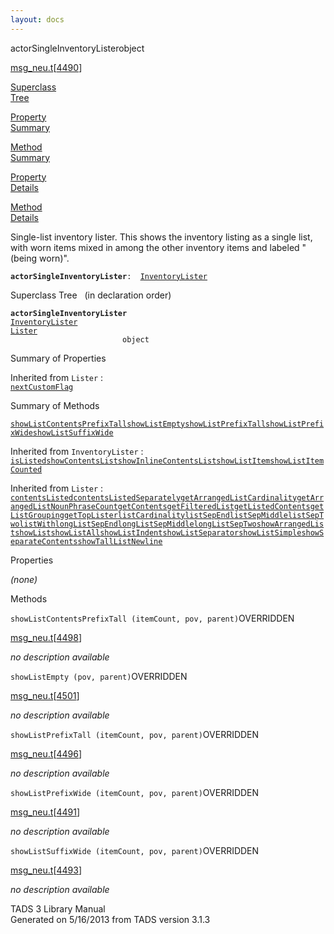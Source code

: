```yaml
---
layout: docs
---
```

<span class="title">actorSingleInventoryLister</span><span class="type">object</span>

[msg_neu.t](../file/msg_neu.t.html)\[[4490](../source/msg_neu.t.html#4490)\]

[Superclass  
Tree](#_SuperClassTree_)

[Property  
Summary](#_PropSummary_)

[Method  
Summary](#_MethodSummary_)

[Property  
Details](#_Properties_)

[Method  
Details](#_Methods_)

<div class="fdesc">

Single-list inventory lister. This shows the inventory listing as a
single list, with worn items mixed in among the other inventory items
and labeled "(being worn)".

**`actorSingleInventoryLister`**` :   `[`InventoryLister`](../object/InventoryLister.html)

</div>

<span id="_SuperClassTree_"></span>

<div class="mjhd">

<span class="hdln">Superclass Tree</span>   (in declaration order)

</div>

**`actorSingleInventoryLister`**  
[`InventoryLister`](../object/InventoryLister.html)  
[`Lister`](../object/Lister.html)  
`                         object`  
<span id="_PropSummary_"></span>

<div class="mjhd">

<span class="hdln">Summary of Properties</span>  

</div>





Inherited from `Lister` :  
[`nextCustomFlag`](../object/Lister.html#nextCustomFlag)

<span id="_MethodSummary_"></span>

<div class="mjhd">

<span class="hdln">Summary of Methods</span>  

</div>

[`showListContentsPrefixTall`](#showListContentsPrefixTall)[`showListEmpty`](#showListEmpty)[`showListPrefixTall`](#showListPrefixTall)[`showListPrefixWide`](#showListPrefixWide)[`showListSuffixWide`](#showListSuffixWide)

Inherited from `InventoryLister` :  
[`isListed`](../object/InventoryLister.html#isListed)[`showContentsList`](../object/InventoryLister.html#showContentsList)[`showInlineContentsList`](../object/InventoryLister.html#showInlineContentsList)[`showListItem`](../object/InventoryLister.html#showListItem)[`showListItemCounted`](../object/InventoryLister.html#showListItemCounted)

Inherited from `Lister` :  
[`contentsListed`](../object/Lister.html#contentsListed)[`contentsListedSeparately`](../object/Lister.html#contentsListedSeparately)[`getArrangedListCardinality`](../object/Lister.html#getArrangedListCardinality)[`getArrangedListNounPhraseCount`](../object/Lister.html#getArrangedListNounPhraseCount)[`getContents`](../object/Lister.html#getContents)[`getFilteredList`](../object/Lister.html#getFilteredList)[`getListedContents`](../object/Lister.html#getListedContents)[`getListGrouping`](../object/Lister.html#getListGrouping)[`getTopLister`](../object/Lister.html#getTopLister)[`listCardinality`](../object/Lister.html#listCardinality)[`listSepEnd`](../object/Lister.html#listSepEnd)[`listSepMiddle`](../object/Lister.html#listSepMiddle)[`listSepTwo`](../object/Lister.html#listSepTwo)[`listWith`](../object/Lister.html#listWith)[`longListSepEnd`](../object/Lister.html#longListSepEnd)[`longListSepMiddle`](../object/Lister.html#longListSepMiddle)[`longListSepTwo`](../object/Lister.html#longListSepTwo)[`showArrangedList`](../object/Lister.html#showArrangedList)[`showList`](../object/Lister.html#showList)[`showListAll`](../object/Lister.html#showListAll)[`showListIndent`](../object/Lister.html#showListIndent)[`showListSeparator`](../object/Lister.html#showListSeparator)[`showListSimple`](../object/Lister.html#showListSimple)[`showSeparateContents`](../object/Lister.html#showSeparateContents)[`showTallListNewline`](../object/Lister.html#showTallListNewline)

<span id="_Properties_"></span>

<div class="mjhd">

<span class="hdln">Properties</span>  

</div>

*(none)* <span id="_Methods_"></span>

<div class="mjhd">

<span class="hdln">Methods</span>  

</div>

<span id="showListContentsPrefixTall"></span>

`showListContentsPrefixTall (itemCount, pov, parent)`<span class="rem">OVERRIDDEN</span>

[msg_neu.t](../file/msg_neu.t.html)\[[4498](../source/msg_neu.t.html#4498)\]

<div class="desc">

*no description available*

</div>

<span id="showListEmpty"></span>

`showListEmpty (pov, parent)`<span class="rem">OVERRIDDEN</span>

[msg_neu.t](../file/msg_neu.t.html)\[[4501](../source/msg_neu.t.html#4501)\]

<div class="desc">

*no description available*

</div>

<span id="showListPrefixTall"></span>

`showListPrefixTall (itemCount, pov, parent)`<span class="rem">OVERRIDDEN</span>

[msg_neu.t](../file/msg_neu.t.html)\[[4496](../source/msg_neu.t.html#4496)\]

<div class="desc">

*no description available*

</div>

<span id="showListPrefixWide"></span>

`showListPrefixWide (itemCount, pov, parent)`<span class="rem">OVERRIDDEN</span>

[msg_neu.t](../file/msg_neu.t.html)\[[4491](../source/msg_neu.t.html#4491)\]

<div class="desc">

*no description available*

</div>

<span id="showListSuffixWide"></span>

`showListSuffixWide (itemCount, pov, parent)`<span class="rem">OVERRIDDEN</span>

[msg_neu.t](../file/msg_neu.t.html)\[[4493](../source/msg_neu.t.html#4493)\]

<div class="desc">

*no description available*

</div>

<div class="ftr">

TADS 3 Library Manual  
Generated on 5/16/2013 from TADS version 3.1.3

</div>
